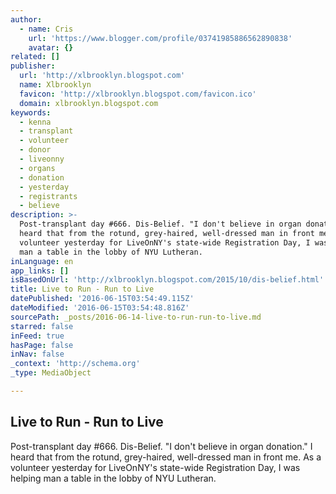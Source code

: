 ```yaml
---
author:
  - name: Cris
    url: 'https://www.blogger.com/profile/03741985886562890838'
    avatar: {}
related: []
publisher:
  url: 'http://xlbrooklyn.blogspot.com'
  name: Xlbrooklyn
  favicon: 'http://xlbrooklyn.blogspot.com/favicon.ico'
  domain: xlbrooklyn.blogspot.com
keywords:
  - kenna
  - transplant
  - volunteer
  - donor
  - liveonny
  - organs
  - donation
  - yesterday
  - registrants
  - believe
description: >-
  Post-transplant day #666. Dis-Belief. "I don't believe in organ donation." I
  heard that from the rotund, grey-haired, well-dressed man in front me. As a
  volunteer yesterday for LiveOnNY's state-wide Registration Day, I was helping
  man a table in the lobby of NYU Lutheran.
inLanguage: en
app_links: []
isBasedOnUrl: 'http://xlbrooklyn.blogspot.com/2015/10/dis-belief.html'
title: Live to Run - Run to Live
datePublished: '2016-06-15T03:54:49.115Z'
dateModified: '2016-06-15T03:54:48.816Z'
sourcePath: _posts/2016-06-14-live-to-run-run-to-live.md
starred: false
inFeed: true
hasPage: false
inNav: false
_context: 'http://schema.org'
_type: MediaObject

---
```

<article style=""><h1>Live to Run - Run to Live</h1><p>Post-transplant day #666. Dis-Belief. "I don't believe in organ donation." I heard that from the rotund, grey-haired, well-dressed man in front me. As a volunteer yesterday for LiveOnNY's state-wide Registration Day, I was helping man a table in the lobby of NYU Lutheran.</p></article>